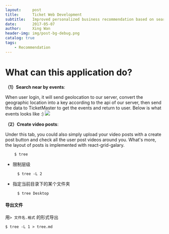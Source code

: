 ```yaml
---
layout:     post
title:      Ticket Web Development
subtitle:   Improved personalized business recommendation based on search history and favorite records
date:       2017-05-07
author:     Xing Wan
header-img: img/post-bg-debug.png
catalog: true
tags:
    - Recommendation
---
```

# What can this application do? 
**（1）Search near by events**:

When user login, it will send geolocation to our server, convert the geographic location into a key according to the api of our server, then send the data to TicketMaster to get the events and return to user. Below is what events looks like :)
![](https://lh3.googleusercontent.com/LKx_tHZupWoWw3tX0sEYQOsgUX5MJjijuMivfpX2s7xEMrN4NUToA6IlLUlrUKFCST8cH0jygpy6WcKSica_wRWLMVPunD_u097YgZoFWNZ_nVCDDrV3XfDqh-xkpRvAZUsSBQoKIUTGpwbjE_gW9EFSt6397AwQ4iY0c7s1MR3ryU8anXydUo15YYCkJ8417erfo4q9yRHM0EMSxc78cInluPpastZ7c6WVAo8reEYS1nU9y9-mXgd0D4KxNylxoPt7aSd5uUWIGtj8t9kWi18Y_cFLIc9jU27vgMUffkZFntw6MThVFWYC49anGfO2dlffr_TnFstXNjgk1Q6JQoMmPng-9G35OOp_RLcCJO6GPCnilGbEcVfMRoyktC3fhXzfM08kzNxFd_8dJ4oft167TzR7hoqFaeVt3NvZm06e8fSekHDYDB_fbMp3UPLCiOd1NHCKvhsduBWF9oShi0GZDo5r6sbLC4Ne7grRcs3BrJsfvNRooCpgUaXqgIApyittiP8RwF3aYBoTAGztUGjkX4gJsDpjScP0hMAa25G14fKktjPpMVJZVQT4549XRm9JZHAIuPqlEECuLsTUELdswzz3RKmkBjZVc59h90T6xMK1hd7Wv_v93UxfD3Dvg0hPtMrPHItHndPxMCrwuRpB=w1437-h676-no)

**（2）Create video posts**:

Under this tab, you could also simply upload your video posts with a create post button and check all the user post videos around you. What's more, the layout of posts is implemented with react-grid-galary.
	
		$ tree

- 限制层级

		$ tree -L 2

- 指定当前目录下的某个文件夹

		$ tree Desktop
	
#### 导出文件  
用`> 文件名.格式` 的形式导出

	$ tree -L 1 > tree.md
<!--stackedit_data:
eyJoaXN0b3J5IjpbLTE5ODU5MzY2MSwtNDg1NDk2MzFdfQ==
-->